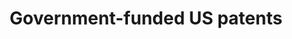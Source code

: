 ---
layout: default
description: 'This includes patent level metadata, 1926-1975 (OCRed from USPTO Image
  PDF files), 1976-2017 (parsed from USPTO HTML files), patent meta data, CPC, geography,
  agencies, entity size of the patent owner etc, government support categories at
  patent level and finally, aggregate yearly statistics. (2019-06-02) '
title: Government-funded US patents
url: https://dataverse.harvard.edu/dataset.xhtml?persistentId=doi:10.7910/DVN/DKESRC
uuid: fa668908-1b25-4582-92aa-3d8bf4d3085a
---
